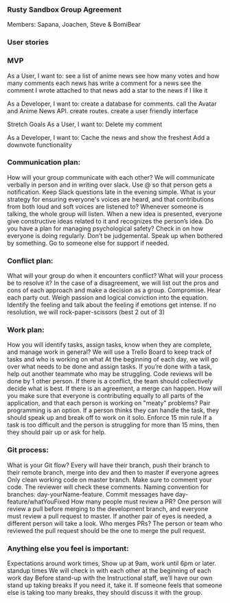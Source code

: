 
### Rusty Sandbox Group Agreement
Members: Sapana, Joachen, Steve & BomiBear
    
### User stories
  
### MVP
As a User, I want to:
see a list of anime news
see how many votes and how many comments each news has
write a comment for a news
see the comment I wrote attached to that news
add a star to the news if I like it

As a Developer, I want to:
create a database for comments.
call the Avatar and Anime News API.
create routes.
create a user friendly interface

Stretch Goals
As a User, I want to:
Delete my comment

As a Developer, I want to: 
Cache the news and show the freshest
Add a downvote functionality
  

### Communication plan: 
How will your group communicate with each other? 
We will communicate verbally in person and in writing over slack.
Use @ so that person gets a notification. Keep Slack questions late in the evening simple.
What is your strategy for ensuring everyone's voices are heard, and that contributions from both loud and soft voices are listened to? 
Whenever someone is talking, the whole group will listen.
When a new idea is presented, everyone give constructive ideas related to it and recognizes the person’s idea.
Do you have a plan for managing psychological safety?
Check in on how everyone is doing regularly. Don’t be judgemental.
Speak up when bothered by something. Go to someone else for support if needed. 

  
### Conflict plan: 
What will your group do when it encounters conflict? What will your process be to resolve it?
In the case of a disagreement, we will list out the pros and cons of each approach and make a decision as a group.
Compromise. Hear each party out. Weigh passion and logical conviction into the equation. Identify the feeling and talk about the feeling if emotions get intense.
If no resolution, we will rock-paper-scissors (best 2 out of 3)
  

### Work plan: 
How you will identify tasks, assign tasks, know when they are complete, and manage work in general? 
We will use a Trello Board to keep track of tasks and who is working on what
At the beginning of each day, we will go over what needs to be done and assign tasks.
If you’re done with a task, help out another teammate who may be struggling.
Code reviews will be done by 1 other person.
If there is a conflict, the team should collectively decide what is best.
If there is an agreement, a merge can happen.
How will you make sure that everyone is contributing equally to all parts of the application, and that each person is working on "meaty" problems?
Pair programming is an option.
If a person thinks they can handle the task, they should speak up and break off to work on it solo.
Enforce 15 min rule
If a task is too difficult and the person is struggling for more than 15 mins, then they should pair up or ask for help.
  

### Git process: 
What is your Git flow? 
Every will have their branch, push their branch to their remote branch, merge into dev and then to master if everyone agrees
Only clean working code on master branch.  Make sure to comment your code.  The reviewer will check these comments.
Naming convention for branches: day-yourName-feature.
Commit messages have day-feature/whatYouFixed
How many people must review a PR? 
One person will review a pull before merging to the development branch, and everyone must review a pull request to master.
If another pair of eyes is needed, a different person will take a look.
Who merges PRs?
The person or team who reviewed the pull request should be the one to merge the pull request.
  

### Anything else you feel is important: 
Expectations around work times, 
Show up at 9am, work until 6pm or later.
standup times
We will check in with each other at the beginning of each work day
Before stand-up with the Instructional staff, we’ll have our own stand up
taking breaks
If you need it, take it. If someone feels that someone else is taking too many breaks, they should discuss it with the group.
